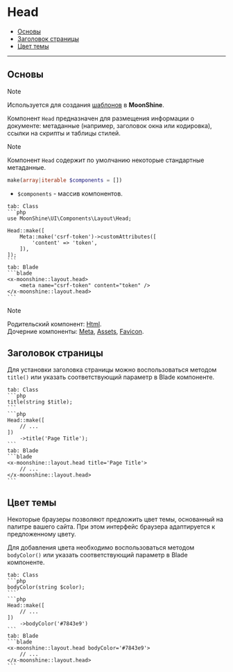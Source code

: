 # Head

- [Основы](#basics)
- [Заголовок страницы](#title)
- [Цвет темы](#theme)

---

<a name="basics"></a>
## Основы

> [!NOTE]
> Используется для создания [шаблонов](/docs/{{version}}/appearance/layout) в **MoonShine**.

Компонент `Head` предназначен для размещения информации о документе: метаданные (например, заголовок окна или кодировка), ссылки на скрипты и таблицы стилей.

> [!NOTE]
> Компонент `Head` содержит по умолчанию некоторые стандартные метаданные.

```php
make(array|iterable $components = [])
```

- `$components` - массив компонентов.

~~~tabs
tab: Class
```php
use MoonShine\UI\Components\Layout\Head;

Head::make([
    Meta::make('csrf-token')->customAttributes([
        'content' => 'token',
    ]),
]);
```
tab: Blade
```blade
<x-moonshine::layout.head>
    <meta name="csrf-token" content="token" />
</x-moonshine::layout.head>
```
~~~

> [!NOTE]
> Родительский компонент: [Html](/docs/{{version}}/components/html). \
> Дочерние компоненты: [Meta](/docs/{{version}}/components/meta), [Assets](/docs/{{version}}/components/assets), [Favicon](/docs/{{version}}/components/favicon).

<a name="title"></a>
## Заголовок страницы

Для установки заголовка страницы можно воспользоваться методом `title()` или указать соответствующий параметр в Blade компоненте.

~~~tabs
tab: Class
```php
title(string $title);
```
```php
Head::make([
    // ...
])
    ->title('Page Title');
```
tab: Blade
```blade
<x-moonshine::layout.head title='Page Title'>
    // ...
</x-moonshine::layout.head>
```
~~~

<a name="theme"></a>
## Цвет темы

Некоторые браузеры позволяют предложить цвет темы, основанный на палитре вашего сайта.
При этом интерфейс браузера адаптируется к предложенному цвету.

Для добавления цвета необходимо воспользоваться методом `bodyColor()` или указать соответствующий параметр в Blade компоненте.

~~~tabs
tab: Class
```php
bodyColor(string $color);
```
```php
Head::make([
    // ...
])
    ->bodyColor('#7843e9')
```
tab: Blade
```blade
<x-moonshine::layout.head bodyColor='#7843e9'>
    // ...
</x-moonshine::layout.head>
```
~~~
